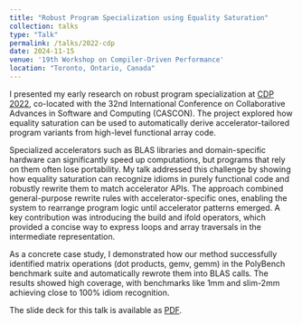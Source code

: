 ```yaml
---
title: "Robust Program Specialization using Equality Saturation"
collection: talks
type: "Talk"
permalink: /talks/2022-cdp
date: 2024-11-15
venue: '19th Workshop on Compiler-Driven Performance'
location: "Toronto, Ontario, Canada"
---
```


I presented my early research on robust program specialization at [CDP 2022](https://cdp-workshop.github.io/CDP22/), co-located with the 32nd International Conference on Collaborative Advances in Software and Computing (CASCON).
The project explored how equality saturation can be used to automatically derive accelerator-tailored program variants from high-level functional array code.

Specialized accelerators such as BLAS libraries and domain-specific hardware can significantly speed up computations, but programs that rely on them often lose portability. My talk addressed this challenge by showing how equality saturation can recognize idioms in purely functional code and robustly rewrite them to match accelerator APIs.
The approach combined general-purpose rewrite rules with accelerator-specific ones, enabling the system to rearrange program logic until accelerator patterns emerged. A key contribution was introducing the build and ifold operators, which provided a concise way to express loops and array traversals in the intermediate representation.

As a concrete case study, I demonstrated how our method successfully identified matrix operations (dot products, gemv, gemm) in the PolyBench benchmark suite and automatically rewrote them into BLAS calls. The results showed high coverage, with benchmarks like 1mm and slim-2mm achieving close to 100% idiom recognition.

The slide deck for this talk is available as [PDF](/files/2022-cdp-slides.pdf).
